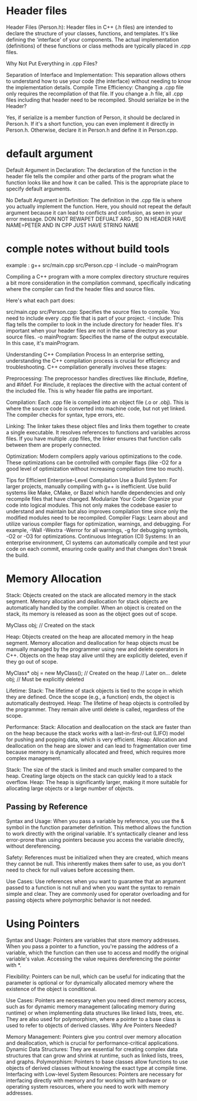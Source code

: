 # Header files

Header Files (Person.h): Header files in C++ (.h files) are intended to declare the structure of your classes, functions, and templates. It's like defining the 'interface' of your components. The actual implementation (definitions) of these functions or class methods are typically placed in .cpp files.

Why Not Put Everything in .cpp Files?

Separation of Interface and Implementation: This separation allows others to understand how to use your code (the interface) without needing to know the implementation details.
Compile Time Efficiency: Changing a .cpp file only requires the recompilation of that file. If you change a .h file, all .cpp files including that header need to be recompiled.
Should serialize be in the Header?

Yes, if serialize is a member function of Person, it should be declared in Person.h. If it's a short function, you can even implement it directly in Person.h. Otherwise, declare it in Person.h and define it in Person.cpp.

# default argument

Default Argument in Declaration: The declaration of the function in the header file tells the compiler and other parts of the program what the function looks like and how it can be called. This is the appropriate place to specify default arguments.

No Default Argument in Definition: The definition in the .cpp file is where you actually implement the function. Here, you should not repeat the default argument because it can lead to conflicts and confusion, as seen in your error message. DON NOT REWAPET DEFUALT ARG , SO IN HEADER HAVE NAME=PETER AND IN CPP JUST HAVE STRING NAME

# comple notes without build tools

example : g++ src/main.cpp src/Person.cpp -I include -o mainProgram

Compiling a C++ program with a more complex directory structure requires a bit more consideration in the compilation command, specifically indicating where the compiler can find the header files and source files.

Here's what each part does:

src/main.cpp src/Person.cpp: Specifies the source files to compile. You need to include every .cpp file that is part of your project.
-I include: This flag tells the compiler to look in the include directory for header files. It's important when your header files are not in the same directory as your source files.
-o mainProgram: Specifies the name of the output executable. In this case, it's mainProgram.

Understanding C++ Compilation Process
In an enterprise setting, understanding the C++ compilation process is crucial for efficiency and troubleshooting. C++ compilation generally involves these stages:

Preprocessing: The preprocessor handles directives like #include, #define, and #ifdef. For #include, it replaces the directive with the actual content of the included file. This is why header file paths are important.

Compilation: Each .cpp file is compiled into an object file (.o or .obj). This is where the source code is converted into machine code, but not yet linked. The compiler checks for syntax, type errors, etc.

Linking: The linker takes these object files and links them together to create a single executable. It resolves references to functions and variables across files. If you have multiple .cpp files, the linker ensures that function calls between them are properly connected.

Optimization: Modern compilers apply various optimizations to the code. These optimizations can be controlled with compiler flags (like -O2 for a good level of optimization without increasing compilation time too much).

Tips for Efficient Enterprise-Level Compilation
Use a Build System: For larger projects, manually compiling with g++ is inefficient. Use build systems like Make, CMake, or Bazel which handle dependencies and only recompile files that have changed.
Modularize Your Code: Organize your code into logical modules. This not only makes the codebase easier to understand and maintain but also improves compilation time since only the modified modules need to be recompiled.
Compiler Flags: Learn about and utilize various compiler flags for optimization, warnings, and debugging. For example, -Wall -Wextra -Werror for all warnings, -g for debugging symbols, -O2 or -O3 for optimizations.
Continuous Integration (CI) Systems: In an enterprise environment, CI systems can automatically compile and test your code on each commit, ensuring code quality and that changes don't break the build.

# Memory Allocation
Stack: Objects created on the stack are allocated memory in the stack segment. Memory allocation and deallocation for stack objects are automatically handled by the compiler. When an object is created on the stack, its memory is released as soon as the object goes out of scope.

MyClass obj; // Created on the stack

Heap: Objects created on the heap are allocated memory in the heap segment. Memory allocation and deallocation for heap objects must be manually managed by the programmer using new and delete operators in C++. Objects on the heap stay alive until they are explicitly deleted, even if they go out of scope.

MyClass\* obj = new MyClass(); // Created on the heap
// Later on...
delete obj; // Must be explicitly deleted

Lifetime:
Stack: The lifetime of stack objects is tied to the scope in which they are defined. Once the scope (e.g., a function) ends, the object is automatically destroyed.
Heap: The lifetime of heap objects is controlled by the programmer. They remain alive until delete is called, regardless of the scope.

Performance:
Stack: Allocation and deallocation on the stack are faster than on the heap because the stack works with a last-in-first-out (LIFO) model for pushing and popping data, which is very efficient.
Heap: Allocation and deallocation on the heap are slower and can lead to fragmentation over time because memory is dynamically allocated and freed, which requires more complex management.

Stack: The size of the stack is limited and much smaller compared to the heap. Creating large objects on the stack can quickly lead to a stack overflow.
Heap: The heap is significantly larger, making it more suitable for allocating large objects or a large number of objects.

## Passing by Reference

Syntax and Usage: When you pass a variable by reference, you use the & symbol in the function parameter definition. This method allows the function to work directly with the original variable. It's syntactically cleaner and less error-prone than using pointers because you access the variable directly, without dereferencing.

Safety: References must be initialized when they are created, which means they cannot be null. This inherently makes them safer to use, as you don't need to check for null values before accessing them.

Use Cases: Use references when you want to guarantee that an argument passed to a function is not null and when you want the syntax to remain simple and clear. They are commonly used for operator overloading and for passing objects where polymorphic behavior is not needed.

# Using Pointers
Syntax and Usage: Pointers are variables that store memory addresses. When you pass a pointer to a function, you're passing the address of a variable, which the function can then use to access and modify the original variable's value. Accessing the value requires dereferencing the pointer with *.

Flexibility: Pointers can be null, which can be useful for indicating that the parameter is optional or for dynamically allocated memory where the existence of the object is conditional.

Use Cases: Pointers are necessary when you need direct memory access, such as for dynamic memory management (allocating memory during runtime) or when implementing data structures like linked lists, trees, etc. They are also used for polymorphism, where a pointer to a base class is used to refer to objects of derived classes.
Why Are Pointers Needed?

Memory Management: Pointers give you control over memory allocation and deallocation, which is crucial for performance-critical applications.
Dynamic Data Structures: They are essential for creating complex data structures that can grow and shrink at runtime, such as linked lists, trees, and graphs.
Polymorphism: Pointers to base classes allow functions to use objects of derived classes without knowing the exact type at compile time.
Interfacing with Low-level System Resources: Pointers are necessary for interfacing directly with memory and for working with hardware or operating system resources, where you need to work with memory addresses.